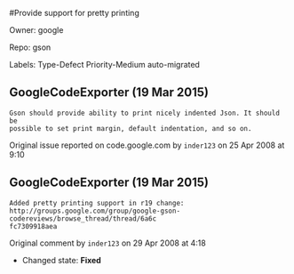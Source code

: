 #Provide support for pretty printing

Owner: google

Repo: gson

Labels: Type-Defect Priority-Medium auto-migrated 

## GoogleCodeExporter (19 Mar 2015)

```
Gson should provide ability to print nicely indented Json. It should be
possible to set print margin, default indentation, and so on. 
```

Original issue reported on code.google.com by `inder123` on 25 Apr 2008 at 9:10


## GoogleCodeExporter (19 Mar 2015)

```
Added pretty printing support in r19 change:
http://groups.google.com/group/google-gson-codereviews/browse_thread/thread/6a6c
fc7309918aea

```

Original comment by `inder123` on 29 Apr 2008 at 4:18
- Changed state: **Fixed**


